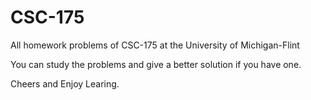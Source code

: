 # CSC-175
All homework problems of CSC-175 at the University of Michigan-Flint

You can study the problems and give a better solution if you have one.

Cheers and Enjoy Learing.
